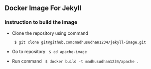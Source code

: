 ## Docker Image For Jekyll

### Instruction to build the image 
- Clone the repository using command 

    ``` $ git clone git@github.com:madhusudhan1234/jekyll-image.git```
- Go to repository ``` $ cd apache-image```
- Run command 
``` $ docker build -t madhusudhan1234/apache .```    